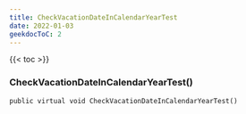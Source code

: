 ```yaml
---
title: CheckVacationDateInCalendarYearTest
date: 2022-01-03
geekdocToC: 2
---
```

{{< toc >}}
### CheckVacationDateInCalendarYearTest()
```CSharp
public virtual void CheckVacationDateInCalendarYearTest()
